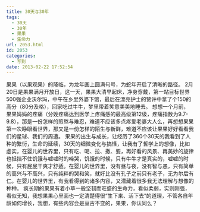 ```yaml
---
title: 30天与30年
tags:
  - 30天
  - 30年
  - 果果
  - 生命力
url: 2053.html
id: 2053
categories:
  - 写到
date: 2013-02-22 17:52:54
---
```


果果（以果观果）的降临，为龙年画上圆满句号，为蛇年开启了清晰的路径。 2月20日是果果满月开放日，这一天，果果大清早起床，净身穿戴，第一站目标世界500强企业沃尔玛，中午在乡里外婆下馆，最后在漂亮护士的赞许中拿了个150的高分（80分及格），回家吃过牛牛，梦里带着笑意美美地睡去。 想想一个月前，果果妈妈的疼痛（分娩疼痛达到医学上疼痛感的最高级第12级，疼痛指数为9.7-9.8），那是一份怎样的煎熬与难忍，难道不应该多点疼爱老婆大人么，再想想果果第一次睁眼看世界，那又是一份怎样的陌生与新鲜，难道不应该让果果好好看看我们的星球、我们的周遭。 果果的出生与成长，让经历了360个30天的我看到了人种的繁衍，生命的延续，30天的细微变化与搞怪，让我有了哲学上的想像，比如虚实，在婴儿的世界里，只有吃、喝、拉、撒、耍，再好看的风景、再美妙的旋律也抵挡不住饥饿与嘘嘘时的啼哭，饥饿的时候，只有牛牛才是真实的，嘘嘘的时候，只有屁屁干爽才舒适。在婴儿的世界里，没有昼与夜，没有智与愚，只有简单的高兴与不高兴，只有纯粹的哭和笑，就好比没有孔子之前只有老子，无为尔后有仁。在婴儿的世界里，有我看得到的诸多内容，又潜藏着很多我无法理解与想像的种种。 疯长期的果果有着小草一般坚韧而旺盛的生命力，看似柔弱，实则刚强，看似无知，我想果果心里面也一定清楚得很“生下来、活下去”的道理，不管各自年龄如何增长，我想，有些内容会是亘古不变的，果果，你认同么？